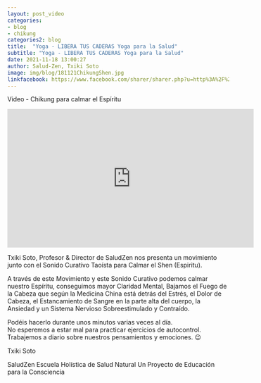 ```yaml
---
layout: post_video
categories:
- blog
- chikung
categories2: blog
title:  "Yoga - LIBERA TUS CADERAS Yoga para la Salud"
subtitle: "Yoga - LIBERA TUS CADERAS Yoga para la Salud"
date: 2021-11-18 13:00:27
author: Salud-Zen, Txiki Soto
image: img/blog/181121ChikungShen.jpg
linkfacebook: https://www.facebook.com/sharer/sharer.php?u=http%3A%2F%2Fsalud-zen.com%2Fblog%2Fchikung%2F2021%2F11%2F05%2Fvideo-chikung-calmar-shen.html&amp;src=sdkpreparse
---
```


Video - Chikung para calmar el Espíritu
 <iframe width="560" height="315" src="https://www.youtube.com/watch?v=FDU2Bagbd3E" title="YouTube video player" frameborder="0" allow="accelerometer; autoplay; clipboard-write; encrypted-media; gyroscope; picture-in-picture" allowfullscreen></iframe>

 Txiki Soto, Profesor & Director de SaludZen nos presenta un movimiento junto con el Sonido Curativo Taoísta para Calmar el Shen (Espiritu).  

A través de este Movimiento y este Sonido Curativo podemos calmar nuestro Espíritu, conseguimos mayor Claridad Mental,  Bajamos el Fuego de la Cabeza que según la Medicina China está detrás del Estrés, el Dolor de Cabeza, el Estancamiento de Sangre en la parte alta del cuerpo, la Ansiedad y un Sistema Nervioso Sobreestimulado y Contraído.  

Podéis hacerlo durante unos minutos varias veces al día.  
No esperemos a estar mal para practicar ejercicios de autocontrol.  
Trabajemos a diario sobre nuestros pensamientos y emociones. 😉  

Txiki Soto

SaludZen
Escuela Holística de Salud Natural
Un Proyecto de Educación para la Consciencia  
